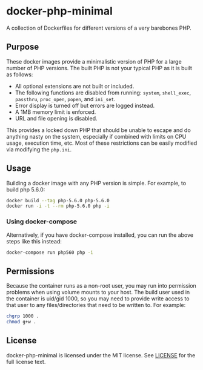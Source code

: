 # docker-php-minimal
A collection of Dockerfiles for different versions of a very barebones PHP.

## Purpose
These docker images provide a minimalistic version of PHP for a large number
of PHP versions.  The built PHP is not your typical PHP as it is built as
follows:

* All optional extensions are not built or included.
* The following functions are disabled from running: `system`, `shell_exec`,
  `passthru`, `proc_open`, `popen`, and `ini_set`.
* Error display is turned off but errors are logged instead.
* A 1MB memory limit is enforced.
* URL and file opening is disabled.

This provides a locked down PHP that should be unable to escape and do
anything nasty on the system, especially if combined with limits on CPU usage,
execution time, etc.  Most of these restrictions can be easily modified via
modifying the `php.ini`.

## Usage
Building a docker image with any PHP version is simple.  For example, to build
php 5.6.0:

```bash
docker build --tag php-5.6.0 php-5.6.0
docker run -i -t --rm php-5.6.0 php -i
```

### Using docker-compose
Alternatively, if you have docker-compose installed, you can run the above
steps like this instead:

```bash
docker-compose run php560 php -i
```

## Permissions
Because the container runs as a non-root user, you may run into permission
problems when using volume mounts to your host.  The build user used in the
container is uid/gid 1000, so you may need to provide write access to that
user to any files/directories that need to be written to.  For example:

```bash
chgrp 1000 .
chmod g+w .
```

## License
docker-php-minimal is licensed under the MIT license.  See [LICENSE](LICENSE)
for the full license text.

[docker.io/anubhavgicpl/anubhavfinal-php]: https://github.com/docker.io/anubhavgicpl/anubhavfinal-php

